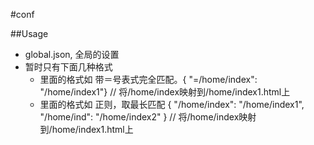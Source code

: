 #conf

##Usage
* global.json, 全局的设置
* 暂时只有下面几种格式
    * 里面的格式如 带＝号表式完全匹配。{ "=/home/index": "/home/index1"} // 将/home/index映射到/home/index1.html上
    * 里面的格式如 正则，取最长匹配 { "/home/index": "/home/index1", "/home/ind": "/home/index2" } // 将/home/index映射到/home/index1.html上

